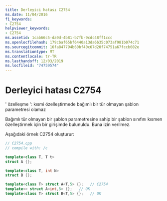 ```yaml
---
title: Derleyici hatası C2754
ms.date: 11/04/2016
f1_keywords:
- C2754
helpviewer_keywords:
- C2754
ms.assetid: 1cab66c5-da9d-4b81-b7fb-9cdc48ff1ccc
ms.openlocfilehash: 179cbaf65bf6440a13da6b35c073af981b074c71
ms.sourcegitcommit: 16fa847794b60bf40c67d20f74751a67fccb602e
ms.translationtype: MT
ms.contentlocale: tr-TR
ms.lasthandoff: 12/03/2019
ms.locfileid: "74759574"
---
```

# <a name="compiler-error-c2754"></a>Derleyici hatası C2754

' özelleşme ': kısmi özelleştirmede bağımlı bir tür olmayan şablon parametresi olamaz

Bağımlı tür olmayan bir şablon parametresine sahip bir şablon sınıfını kısmen özelleştirmek için bir girişimde bulunuldu. Buna izin verilmez.

Aşağıdaki örnek C2754 oluşturur:

```cpp
// C2754.cpp
// compile with: /c

template<class T, T t>
struct A {};

template<class T, int N>
struct B {};

template<class T> struct A<T,5> {};   // C2754
template<> struct A<int,5> {};   // OK
template<class T> struct B<T,5> {};   // OK
```
